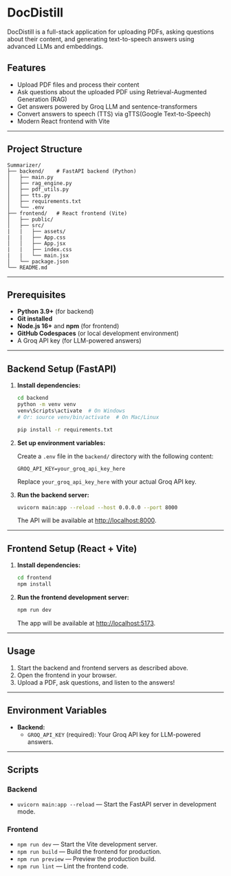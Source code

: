 # DocDistill

DocDistill is a full-stack application for uploading PDFs, asking questions about their content, and generating text-to-speech answers using advanced LLMs and embeddings.

## Features

- Upload PDF files and process their content
- Ask questions about the uploaded PDF using Retrieval-Augmented Generation (RAG)
- Get answers powered by Groq LLM and sentence-transformers
- Convert answers to speech (TTS) via gTTS(Google Text-to-Speech)
- Modern React frontend with Vite

---

## Project Structure

```
Summarizer/
├── backend/    # FastAPI backend (Python)
│   ├── main.py
│   ├── rag_engine.py
│   ├── pdf_utils.py
│   ├── tts.py
│   ├── requirements.txt
│   └── .env
├── frontend/   # React frontend (Vite)
│   ├── public/
│   ├── src/
|   |   ├── assets/
|   |   ├── App.css
│   │   ├── App.jsx
|   |   ├── index.css
|   |   └── main.jsx
│   └── package.json
└── README.md
```

---

## Prerequisites

- **Python 3.9+** (for backend)
- **Git installed**
- **Node.js 16+** and **npm** (for frontend)
- **GitHub Codespaces** (or local development environment)
- A Groq API key (for LLM-powered answers)

---

## Backend Setup (FastAPI)

1. **Install dependencies:**

   ```bash
   cd backend
   python -m venv venv
   venv\Scripts\activate  # On Windows
   # Or: source venv/bin/activate  # On Mac/Linux

   pip install -r requirements.txt
   ```

2. **Set up environment variables:**

   Create a `.env` file in the `backend/` directory with the following content:

   ```
   GROQ_API_KEY=your_groq_api_key_here
   ```

   Replace `your_groq_api_key_here` with your actual Groq API key.

3. **Run the backend server:**

   ```bash
   uvicorn main:app --reload --host 0.0.0.0 --port 8000
   ```

   The API will be available at [http://localhost:8000](http://localhost:8000).

---

## Frontend Setup (React + Vite)

1. **Install dependencies:**

   ```bash
   cd frontend
   npm install
   ```

2. **Run the frontend development server:**

   ```bash
   npm run dev
   ```

   The app will be available at [http://localhost:5173](http://localhost:5173).

---

## Usage

1. Start the backend and frontend servers as described above.
2. Open the frontend in your browser.
3. Upload a PDF, ask questions, and listen to the answers!

---

## Environment Variables

- **Backend:**  
  - `GROQ_API_KEY` (required): Your Groq API key for LLM-powered answers.

---

## Scripts

### Backend

- `uvicorn main:app --reload` — Start the FastAPI server in development mode.

### Frontend

- `npm run dev` — Start the Vite development server.
- `npm run build` — Build the frontend for production.
- `npm run preview` — Preview the production build.
- `npm run lint` — Lint the frontend code.